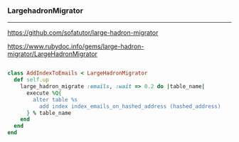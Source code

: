 ### LargehadronMigrator
------

https://github.com/sofatutor/large-hadron-migrator

https://www.rubydoc.info/gems/large-hadron-migrator/LargeHadronMigrator

```

```

```ruby
class AddIndexToEmails < LargeHadronMigrator
  def self.up
    large_hadron_migrate :emails, :wait => 0.2 do |table_name|
      execute %Q{
        alter table %s
          add index index_emails_on_hashed_address (hashed_address)
      } % table_name
    end
  end
end



```

```

```
